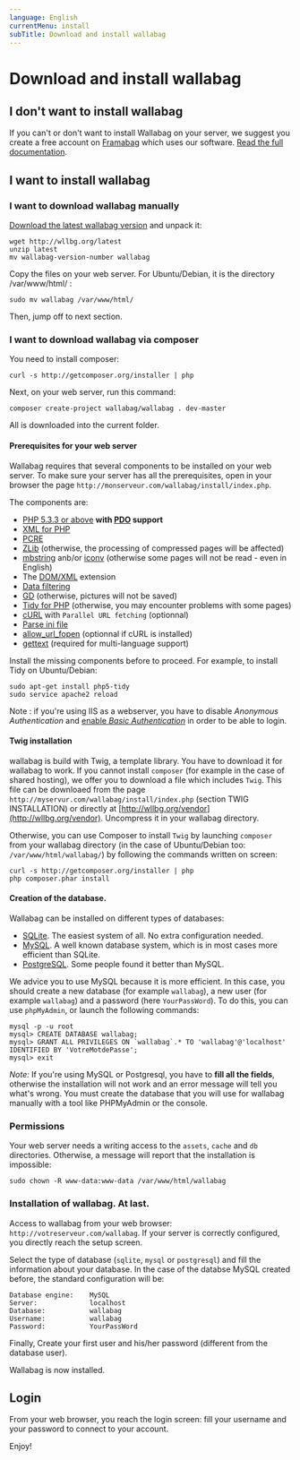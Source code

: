 ```yaml
---
language: English
currentMenu: install
subTitle: Download and install wallabag
---
```


# Download and install wallabag

## I don't want to install wallabag

If you can't or don't want to install Wallabag on your server, we suggest you create a free account on [Framabag](https://framabag.org/) which uses our software. [Read the full documentation](../User/Framabag_account_creation.md).

## I want to install wallabag

### I want to download wallabag manually

[Download the latest wallabag version](http://wllbg.org/latest) and unpack it:

    wget http://wllbg.org/latest
    unzip latest
    mv wallabag-version-number wallabag

Copy the files on your web server. For Ubuntu/Debian, it is the directory /var/www/html/ :

    sudo mv wallabag /var/www/html/

Then, jump off to next section.

### I want to download wallabag via composer

You need to install composer: 

    curl -s http://getcomposer.org/installer | php

Next, on your web server, run this command: 

    composer create-project wallabag/wallabag . dev-master

All is downloaded into the current folder.

#### Prerequisites for your web server

Wallabag requires that several components to be installed on your web server.
To make sure your server has all the prerequisites, open in your browser the page
`http://monserveur.com/wallabag/install/index.php`.

The components are:   
 
* [PHP 5.3.3 or above](http://php.net/manual/fr/install.php) **with [PDO](http://php.net/manual/en/book.pdo.php) support**
* [XML for PHP](http://php.net/fr/xml)
* [PCRE](http://php.net/fr/pcre)
* [ZLib](http://php.net/en/zlib) (otherwise, the processing of compressed pages will be affected)
* [mbstring](http://php.net/en/mbstring) anb/or [iconv](http://php.net/en/iconv) (otherwise some pages will not be read - even in English)
* The [DOM/XML](http://php.net/manual/en/book.dom.php) extension
* [Data filtering](http://php.net/manual/fr/book.filter.php)
* [GD](http://php.net/manual/en/book.image.php) (otherwise, pictures will not be saved)
* [Tidy for PHP](http://php.net/fr/tidy) (otherwise, you may encounter problems with some pages)
* [cURL](http://php.net/fr/curl) with `Parallel URL fetching` (optionnal)
* [Parse ini file](http://uk.php.net/manual/en/function.parse-ini-file.php) 
* [allow_url_fopen](http://www.php.net/manual/fr/filesystem.configuration.php#ini.allow-url-fopen) (optionnal if cURL is installed)
* [gettext](http://php.net/manual/fr/book.gettext.php) (required for multi-language support)

Install the missing components before to proceed. For example, to install Tidy on Ubuntu/Debian:

    sudo apt-get install php5-tidy
    sudo service apache2 reload

Note : if you're using IIS as a webserver, you have to disable *Anonymous Authentication* and [enable *Basic Authentication*](https://technet.microsoft.com/en-us/library/cc772009%28v=ws.10%29.aspx) in order to be able to login.

#### Twig installation
wallabag is build with Twig, a template library. You have to download it for wallabag to work. 
If you cannot install `composer` (for example in the case of shared hosting), we offer you to download a file which includes `Twig`. This file can be downloaed from the page `http://myservur.com/wallabag/install/index.php` (section TWIG INSTALLATION) or directly at [http://wllbg.org/vendor](http://wllbg.org/vendor). Uncompress it in your wallabag directory.

Otherwise, you can use Composer to install `Twig` by launching `composer` from your wallabag directory (in the case of Ubuntu/Debian too: <code>/var/www/html/wallabag/</code>) by following the commands written on screen:

    curl -s http://getcomposer.org/installer | php
    php composer.phar install

#### Creation of the database.

Wallabag can be installed on different types of databases:

* [SQLite](http://php.net/manual/fr/book.sqlite.php). The easiest system of all. No extra configuration needed.
* [MySQL](http://php.net/manual/fr/book.mysql.php). A well known database system, which is in most cases more efficient than SQLite.
* [PostgreSQL](http://php.net/manual/fr/book.pgsql.php). Some people found it better than MySQL.

We advice you to use MySQL because it is more efficient. In this case, you should create a new database (for example `wallabag`),  a new user (for example  `wallabag`) and a password (here `YourPassWord`). To do this, you can use `phpMyAdmin`, or launch the following commands:

    mysql -p -u root
    mysql> CREATE DATABASE wallabag;
    mysql> GRANT ALL PRIVILEGES ON `wallabag`.* TO 'wallabag'@'localhost' IDENTIFIED BY 'VotreMotdePasse';
    mysql> exit

*Note:* If you're using MySQL or Postgresql, you have to **fill all the fields**, otherwise the installation will not work and an error message will tell you what's wrong. You must create the database that you will use for wallabag manually with a tool like PHPMyAdmin or the console.

### Permissions

Your web server needs a writing access to the `assets`, `cache` and `db` directories. Otherwise, a message will report that the installation is impossible:

    sudo chown -R www-data:www-data /var/www/html/wallabag

### Installation of wallabag. At last.

Access to wallabag from your web browser: `http://votreserveur.com/wallabag`. If your server is correctly configured, you directly reach the setup screen. 

Select the type of database (`sqlite`, `mysql` or `postgresql`) and fill the information about your database. 
In the case of the databse MySQL created before, the standard configuration will be:

    Database engine:    MySQL
    Server:             localhost
    Database: 	        wallabag
    Username:	        wallabag
    Password:	        YourPassWord

Finally, Create your first user and his/her password (different from the database user).

Wallabag is now installed.

## Login

From your web browser, you reach the login screen: fill your username and your password to connect to your account.

Enjoy!
